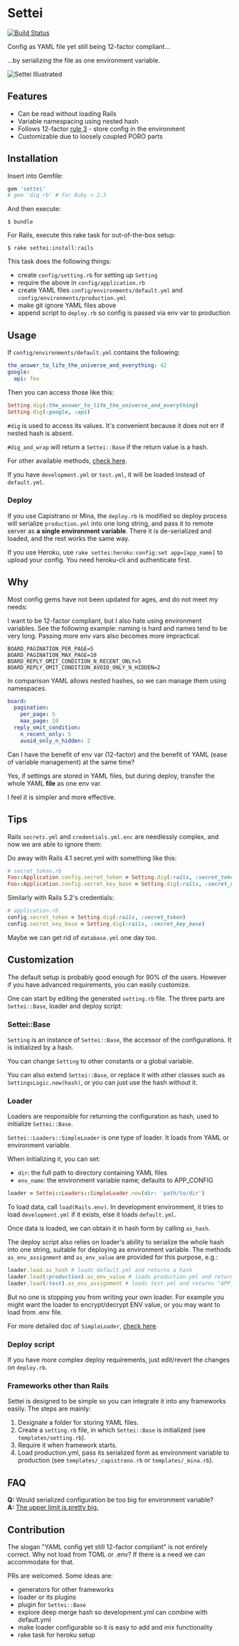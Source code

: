 # Settei

[![Build Status](https://travis-ci.org/szTheory/settei.svg?branch=master)](https://travis-ci.org/szTheory/settei)

Config as YAML file yet still being 12-factor compliant...

...by serializing the file as one environment variable.

![Settei Illustrated](misc/illustrated.png?raw=true "Settei Illustrated")

## Features

* Can be read without loading Rails
* Variable namespacing using nested hash
* Follows 12-factor [rule 3](https://12factor.net/config) - store config in the environment
* Customizable due to loosely coupled PORO parts


## Installation

Insert into Gemfile:

```ruby
gem 'settei'
# gem 'dig_rb' # for Ruby < 2.3
```

And then execute:

    $ bundle

For Rails, execute this rake task for out-of-the-box setup:

    $ rake settei:install:rails

This task does the following things:

* create `config/setting.rb` for setting up `Setting`
* require the above in `config/application.rb`
* create YAML files `config/environments/default.yml` and `config/environments/production.yml`
* make git ignore YAML files above
* append script to `deploy.rb` so config is passed via env var to production

## Usage

If `config/environments/default.yml` contains the following:

```yaml
the_answer_to_life_the_universe_and_everything: 42
google:
  api: foo
```

Then you can access those like this:

```ruby
Setting.dig(:the_answer_to_life_the_universe_and_everything)
Setting.dig(:google, :api)
```

`#dig` is used to access its values. It's convenient because it does not err if nested hash is absent.

`#dig_and_wrap` will return a `Settei::Base` if the return value is a hash.

For other available methods, [check here](http://www.rubydoc.info/github/lulalala/settei/master/Settei/Base).

If you have `development.yml` or `test.yml`, it will be loaded instead of `default.yml`.

### Deploy

If you use Capistrano or Mina, the `deploy.rb` is modified so deploy process will serialize `production.yml` into one long string, and pass it to remote server as **a single environment variable**. There it is de-serialized and loaded, and the rest works the same way.

If you use Heroku, use `rake settei:heroku:config:set app=[app_name]` to upload your config. You need heroku-cli and authenticate first.

## Why

Most config gems have not been updated for ages, and do not meet my needs:

I want to be 12-factor compliant, but I also hate using environment variables. See the following example: naming is hard and names tend to be very long. Passing more env vars also becomes more impractical.

```
BOARD_PAGINATION_PER_PAGE=5
BOARD_PAGINATION_MAX_PAGE=10
BOARD_REPLY_OMIT_CONDITION_N_RECENT_ONLY=5
BOARD_REPLY_OMIT_CONDITION_AVOID_ONLY_N_HIDDEN=2
```

In comparison YAML allows nested hashes, so we can manage them using namespaces.

```yaml
board:
  pagination:
    per_page: 5
    max_page: 10
  reply_omit_condition:
    n_recent_only: 5
    avoid_only_n_hidden: 2
```

Can I have the benefit of env var (12-factor) and the benefit of YAML (ease of variable management) at the same time?

Yes, if settings are stored in YAML files, but during deploy, transfer the whole YAML **file** as one env var.

I feel it is simpler and more effective.

## Tips

Rails `secrets.yml` and `credentials.yml.enc` are needlessly complex, and now we are able to ignore them:

Do away with Rails 4.1 secret.yml with something like this:
```ruby
# secret_token.rb
Foo::Application.config.secret_token = Setting.dig(:rails, :secret_token)
Foo::Application.config.secret_key_base = Setting.dig(:rails, :secret_key_base)
```

Similarly with Rails 5.2's credentials:

```ruby
# application.rb
config.secret_token = Setting.dig(:rails, :secret_token) 
config.secret_key_base = Setting.dig(:rails, :secret_key_base) 
```

Maybe we can get rid of `database.yml` one day too.

## Customization

The default setup is probably good enough for 90% of the users. However if you have advanced requirements, you can easily customize.

One can start by editing the generated `setting.rb` file. The three parts are `Settei::Base`, loader and deploy script:

### Settei::Base

`Setting` is an instance of `Settei::Base`, the accessor of the configurations. It is initialized by a hash.

You can change `Setting` to other constants or a global variable.

You can also extend `Settei::Base`, or replace it with other classes such as `SettingsLogic.new(hash)`, or you can just use the hash without it.

### Loader

Loaders are responsible for returning the configuration as hash, used to initialize `Settei::Base`.

`Settei::Loaders::SimpleLoader` is one type of loader. It loads from YAML or environment variable. 

When initializing it, you can set:

* `dir`: the full path to directory containing YAML files
* `env_name`: the environment variable name; defaults to APP_CONFIG

```ruby
loader = Settei::Loaders::SimpleLoader.new(dir: 'path/to/dir')
```

To load data, call `load(Rails.env)`. In development environment, it tries to load `development.yml` if it exists, else it loads `default.yml`.

Once data is loaded, we can obtain it in hash form by calling `as_hash`.

The deploy script also relies on loader's ability to serialize the whole hash into one string, suitable for deploying as environment variable. The methods `as_env_assignment` and `as_env_value` are provided for this purpose, e.g.:

```ruby
loader.load.as_hash # loads default.yml and returns a hash
loader.load(:production).as_env_value # loads production.yml and returns "XYZ"
loader.load(:test).as_env_assignment # loads test.yml and returns "APP_CONG=XYZ"
```

But no one is stopping you from writing your own loader. For example you might want the loader to encrypt/decrypt ENV value, or you may want to load from .env file.

For more detailed doc of `SimpleLoader`, [check here](http://www.rubydoc.info/github/lulalala/settei/master/Settei/Loaders/SimpleLoader).

### Deploy script

If you have more complex deploy requirements, just edit/revert the changes on `deploy.rb`.

### Frameworks other than Rails

Settei is designed to be simple so you can integrate it into any frameworks easily. The steps are mainly:

1. Designate a folder for storing YAML files.
2. Create a `setting.rb` file, in which `Settei::Base` is initialized (see `templates/setting.rb`).
3. Require it when framework starts.
4. Load production.yml, pass its serialized form as environment variable to production (see `templates/_capistrano.rb` or `templates/_mina.rb`).

## FAQ

**Q:** Would serialized configuration be too big for environment variable?  
**A:** [The upper limit is pretty big.](https://stackoverflow.com/a/1078125/474597)

## Contribution

The slogan "YAML config yet still 12-factor compliant" is not entirely correct. Why not load from TOML or .env? If there is a need we can accommodate for that.

PRs are welcomed. Some ideas are:

* generators for other frameworks
* loader or its plugins
* plugin for `Settei::Base`
* explore deep merge hash so development.yml can combine with default.yml
* make loader configurable so it is easy to add and mix functionality
* rake task for heroku setup
